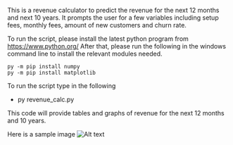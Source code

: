 This is a revenue calculator to predict the revenue for the next 12 months and next 10 years.
It prompts the user for a few variables including setup fees, monthly fees, amount of new customers and churn rate.

To run the script, please install the latest python program from https://www.python.org/
After that, please run the following in the windows command line to install the relevant modules needed.

    py -m pip install numpy
    py -m pip install matplotlib

To run the script type in the following

*    py revenue_calc.py

This code will provide tables and graphs of revenue for the next 12 months and 10 years.

Here is a sample image
![Alt text](https://github.com/fei.ngc/revenue-calculator/Figure_1.jpeg?raw=true)

